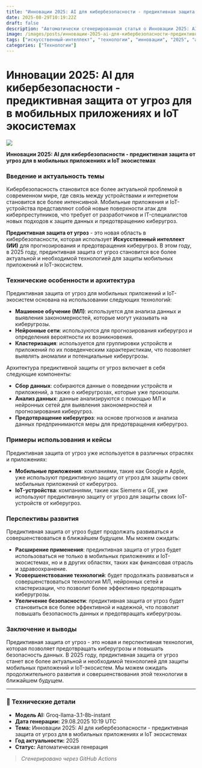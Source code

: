 ```yaml
---
title: "Инновации 2025: AI для кибербезопасности - предиктивная защита от угроз для в мобильных приложениях и IoT экосистемах"
date: 2025-08-29T10:19:22Z
draft: false
description: "Автоматически сгенерированная статья о Инновации 2025: AI для кибербезопасности - предиктивная защита от угроз для в мобильных приложениях и IoT экосистемах"
image: /images/posts/инновации-2025-ai-для-кибербезопасности-предиктивн.jpg
tags: ["искусственный-интеллект", "технологии", "инновации", "2025", "ai"]
categories: ["Технологии"]
---
```


# Инновации 2025: AI для кибербезопасности - предиктивная защита от угроз для в мобильных приложениях и IoT экосистемах

![](/images/posts/инновации-2025-ai-для-кибербезопасности-предиктивн.jpg)

**Инновации 2025: AI для кибербезопасности - предиктивная защита от угроз для в мобильных приложениях и IoT экосистемах**

### Введение и актуальность темы

Кибербезопасность становится все более актуальной проблемой в современном мире, где связь между устройствами и интернетом становится все более интенсивной. Мобильные приложения и IoT-устройства представляют собой новые поверхности атак для киберпреступников, что требует от разработчиков и IT-специалистов новых подходов к защите данных и предотвращению киберугроз.

**Предиктивная защита от угроз** - это новая область в кибербезопасности, которая использует **Искусственный интеллект (ИИ)** для прогнозирования и предотвращения киберугроз. В этом году, в 2025 году, предиктивная защита от угроз становится все более актуальной и необходимой технологией для защиты мобильных приложений и IoT-экосистем.

### Технические особенности и архитектура

Предиктивная защита от угроз для мобильных приложений и IoT-экосистем основана на использовании следующих технологий:

* **Машинное обучение (МЛ)**: используется для анализа данных и выявления закономерностей, которые могут указывать на киберугрозы.
* **Нейронные сети**: используются для прогнозирования киберугроз и определения вероятности их возникновения.
* **Кластеризация**: используется для группировки устройств и приложений по их поведенческим характеристикам, что позволяет выявлять аномалии и потенциальные киберугрозы.

Архитектура предиктивной защиты от угроз включает в себя следующие компоненты:

* **Сбор данных**: собираются данные о поведении устройств и приложений, а также о киберугрозах, которые уже произошли.
* **Анализ данных**: данные анализируются с помощью МЛ и нейронных сетей для выявления закономерностей и прогнозирования киберугроз.
* **Предотвращение киберугроз**: на основе прогнозов и анализа данных предпринимаются меры для предотвращения киберугроз.

### Примеры использования и кейсы

Предиктивная защита от угроз уже используется в различных отраслях и приложениях:

* **Мобильные приложения**: компаниями, такие как Google и Apple, уже используют предиктивную защиту от угроз для защиты своих мобильных приложений от киберугроз.
* **IoT-устройства**: компаниями, такие как Siemens и GE, уже используют предиктивную защиту от угроз для защиты своих IoT-устройств от киберугроз.

### Перспективы развития

Предиктивная защита от угроз будет продолжать развиваться и совершенствоваться в ближайшем будущем. Мы можем ожидать:

* **Расширение применения**: предиктивная защита от угроз будет использоваться не только в мобильных приложениях и IoT-экосистемах, но и в других областях, таких как финансовая отрасль и здравоохранение.
* **Усовершенствование технологий**: будет продолжать развиваться и совершенствоваться технология МЛ, нейронных сетей и кластеризации, что позволит более эффективно предотвращать киберугрозы.
* **Увеличение безопасности**: предиктивная защита от угроз будет становиться все более эффективной и надежной, что позволит повышать безопасность данных и предотвращать киберугрозы.

### Заключение и выводы

Предиктивная защита от угроз - это новая и перспективная технология, которая позволяет предотвращать киберугрозы и повышать безопасность данных. В 2025 году, предиктивная защита от угроз станет все более актуальной и необходимой технологией для защиты мобильных приложений и IoT-экосистем. Мы можем ожидать продолжительного развития и совершенствования этой технологии в ближайшем будущем.

---

### 🔧 Технические детали

- **Модель AI:** Groq-llama-3.1-8b-instant
- **Дата генерации:** 29.08.2025 10:19 UTC
- **Тема:** Инновации 2025: AI для кибербезопасности - предиктивная защита от угроз для в мобильных приложениях и IoT экосистемах
- **Год актуальности:** 2025
- **Статус:** Автоматическая генерация

> *Сгенерировано через GitHub Actions*
